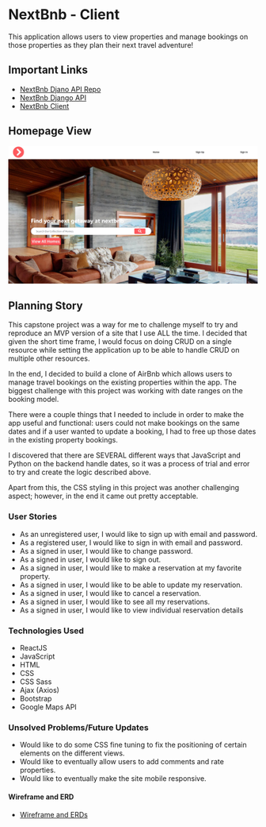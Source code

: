 # NextBnb - Client

This application allows users to view properties and manage bookings on those
properties as they plan their next travel adventure!

## Important Links

- [NextBnb Djano API Repo](https://github.com/Gambinos14/nextbnb-api)
- [NextBnb Django API](https://nextbnb-api.herokuapp.com/)
- [NextBnb Client](https://gambinos14.github.io/nextbnb-client/#/)

## Homepage View

![Homepage](nextbnb.jpg)

## Planning Story

This capstone project was a way for me to challenge myself to try and reproduce
an MVP version of a site that I use ALL the time. I decided that given the short
time frame, I would focus on doing CRUD on a single resource while setting the
application up to be able to handle CRUD on multiple other resources.

In the end, I decided to build a clone of AirBnb which allows users to manage
travel bookings on the existing properties within the app. The biggest challenge
with this project was working with date ranges on the booking model.

There were a couple things that I needed to include in order to make the app useful
and functional: users could not make bookings on the same dates and if a user
wanted to update a booking, I had to free up those dates in the existing property
bookings.

I discovered that there are SEVERAL different ways that JavaScript and Python on
the backend handle dates, so it was a process of trial and error to try and create
the logic described above.

Apart from this, the CSS styling in this project was another challenging
aspect; however, in the end it came out pretty acceptable.

### User Stories

* As an unregistered user, I would like to sign up with email and password.
* As a registered user, I would like to sign in with email and password.
* As a signed in user, I would like to change password.
* As a signed in user, I would like to sign out.
* As a signed in user, I would like to make a reservation at my favorite property.
* As a signed in user, I would like to be able to update my reservation.
* As a signed in user, I would like to cancel a reservation.
* As a signed in user, I would like to see all my reservations.
* As a signed in user, I would like to view individual reservation details

### Technologies Used

- ReactJS
- JavaScript
- HTML
- CSS
- CSS Sass
- Ajax (Axios)
- Bootstrap
- Google Maps API

### Unsolved Problems/Future Updates

- Would like to do some CSS fine tuning to fix the positioning of certain
elements on the different views.
- Would like to eventually allow users to add comments and rate properties.
- Would like to eventually make the site mobile responsive.

#### Wireframe and ERD

- [Wireframe and ERDs ](https://docs.google.com/document/d/1Pk_ML21nfQIxZaxbK4QNUWwwAYiqOJhJ7Ier5KqV4WY/edit?usp=sharing)
